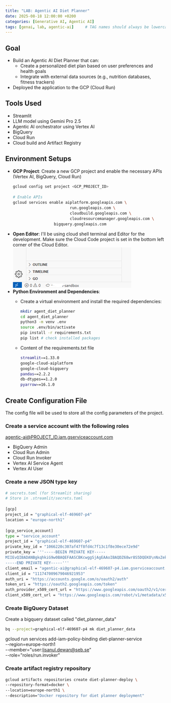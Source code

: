 ```yaml
---
title: "LAB: Agentic AI Diet Planner"
date: 2025-08-18 12:00:00 +0200
categories: [Generative AI, Agentic AI]
tags: [genai, lab, agentic-ai]     # TAG names should always be lowercase
---
```


## Goal
- Build an Agentic AI Diet Planner that can:
  - Create a personalized diet plan based on user preferences and health goals
  - Integrate with external data sources (e.g., nutrition databases, fitness trackers)
- Deployed the application to the GCP (Cloud Run)

## Tools Used
- Streamlit
- LLM model using Gemini Pro 2.5
- Agentic AI orchestrator using Vertex AI
- BigQuery
- Cloud Run
- Cloud build and Artifact Registry

## Environment Setups
- **GCP Project**: Create a new GCP project and enable the necessary APIs (Vertex AI, BigQuery, Cloud Run)  
  ```bash
  gcloud config set project <GCP_PROJECT_ID>
  
  # Enable APIs
  gcloud services enable aiplatform.googleapis.com \
                           run.googleapis.com \
                           cloudbuild.googleapis.com \
                           cloudresourcemanager.googleapis.com \
                    bigquery.googleapis.com
  ```
- **Open Editor**: I'll be using cloud shell terminal and Editor for the development. Make sure the Cloud Code project is set in the bottom left corner of the Cloud Editor.
  ![Code Project](../assets/img/Cloud_shell_editor_code_project.png)
- **Python Environment and Dependencies**: 
  - Create a virtual environment and install the required dependencies:
    ```bash
    mkdir agent_diet_planner
    cd agent_diet_planner
    python3 -m venv .env
    source .env/bin/activate
    pip install -r requirements.txt
    pip list # check installed packages
    ```
    
  - Content of the requirements.txt file
    ```bash
    streamlit==1.33.0
    google-cloud-aiplatform
    google-cloud-bigquery
    pandas==2.2.2
    db-dtypes==1.2.0
    pyarrow==16.1.0
    ```
## Create Configuration File
The config file will be used to store all the config parameters of the project.

### Create a service account with the following roles
agentic-ai@PROJECT_ID.iam.gserviceaccount.com  

- BigQuery Admin
- Cloud Run Admin
- Cloud Run Invoker
- Vertex AI Service Agent
- Vertex AI User

### Create a new JSON type key

```bash
# secrets.toml (for Streamlit sharing)
# Store in .streamlit/secrets.toml

[gcp]
project_id = "graphical-elf-469607-p4"
location = "europe-north1"

[gcp_service_account]
type = "service_account"
project_id = "graphical-elf-469607-p4"
private_key_id = "1066220c307af47f8fd4c7f13c1f8e30ece72e9d"
private_key = '''-----BEGIN PRIVATE KEY-----
MIIEvQIBADANBgkqhkiG9w0BAQEFAASCBKcwggSjAgEAAoIBAQDZ68wr8S5DQEKO\nNxZekphYsdz5WUo/bhYoxlb/SI1WjInU4e1pOdmBaP1W6RtY29ZoYDmuVnMJL/3N\nC62hfUUdScoYy/5B4qNh78dxloc70+XqtBUjGC77yXWF95Kz3DEm7qpiR3bLZg7N\nXPafNvWE0vUeIxOUo8WavY7TZpJq+IFS3lB12nDbR/WZDif9uaybClshe9rX1Ymg\nt1+nWZ79hZLbDirqskUe38yzeIsfg0o+ZHyIaCe49AjOlLN4u96KGSlMvtVkBbwa\n3FfP5jtS2l1HbyRvjo9CjAO8u9mZJZReufHE9sVgn4sJ7EhD35T3cU1NKNX5yiOy\nL1fRP8pDAgMBAAECggEACDAue0Y0LU24UnyqaAJNHCQOwAXFXu3FgmG1eiEhQmvE\ncA3PLGGClTS7NC1NHEEiZMic0jqoVuOJP0+dhhBdbPTNVbIwiww3hGIMle2Ihkx3\neqKqmqd5eHeA5XhAeGahKCvWlhvGUG00yC2ijKf1gLimgiviO/cNYTuXJsVXYhKD\nkhN6y6Fmv3B+g3X0DOBUn0KApMb2S+A9WFW37oppxiGkW07A+S5fgZTB6V8suAtw\nU+MiHXRA0CU8PVXG3MEEJouNlk3XVt9bvw1Bpu2v8MOzVSJXFKSh+fk+ZxxO0hj1\nmr4AKcJ2Ox8Zgtzu6CaXZE/diBLXITVLWh4pwH3EWQKBgQD1iR6FRv8njYGheH7J\nWnrnw0w5ss3Jl9ObkRgDPDh34DgXQfTed/ZsZUud15W6P0wbZ6tRkLdSECV1M0z1\nr5sv9oORjJWfobu4DA8yY/b9Q0Qt67SyMCDtEnUwT6nW36/P3c66A/Kd2j0AuFsN\nmABBoi0HVYwvf29eryzoO2EmmQKBgQDjNWTXst1TgiUk/H1U4hndDk70wLFi7U3Z\natcbhVfoHEWVR/+/VH9f7cqAqVpOzMI97lN+zTyvJyof8cXS1ZA9g6hKrfm81Psz\nyNYeEsELzTGla+BD4jTb+mxYZ78cNE+X75/ot8A3yTJKE1p3bUn7weCk/hIacInO\nELsHgYstOwKBgGQZeKXhIdigKf8IPrgb+QtPZV4IdTkAerZrWpzHCkZk1Lk2nHut\n8HqUeVVqNJJvh7mMdB2WoAYGqx6ywWdQJjZRi6Xk6ILhzsPjtrZWZrUtnTgTZeFX\nGbVM1xXRBG6jVuupg8P2JA0SkdgfUI+kLkaTtUPOLo6Wp3K0e9xZiOvRAoGBAIq8\nxdD4RTGC3M+S5az5SzWyUQAe0bJImSrTlHoXmDABY3PePQpFvGmFOAwMXTqUyV8r\nsgxRomaJka1j4pn1ElidlhvT1BU8MA/U6PoAFaTxLQmHr6+D5ycT6SiqYQYF4zwx\ndAGUgmkOEAkvfCREtdJm9peJFODUKzGLAcl5jtSVAoGAd9ZduJ6n63FB5bKEOdRC\nK+20scZE47wJxvNzU5YpYELdPkrAQ7WIUR8bkbi5vPc++09yoZarQuCDVZuFaLY2\nM+DxRK+lgNd2hwfM+YiVseeNePHstM2kZpYNP/sKVwHNQWHZW6qUbNXoVTOyGgtr\n4fLBocfXDXoEfZ7NSk3DVCc=
-----END PRIVATE KEY-----'''
client_email = "agentic-ai@graphical-elf-469607-p4.iam.gserviceaccount.com"
client_id = "111747009679046921953"
auth_uri = "https://accounts.google.com/o/oauth2/auth"
token_uri = "https://oauth2.googleapis.com/token"
auth_provider_x509_cert_url = "https://www.googleapis.com/oauth2/v1/certs"
client_x509_cert_url = "https://www.googleapis.com/robot/v1/metadata/x509/agentic-ai%40graphical-elf-469607-p4.iam.gserviceaccount.com"
```

### Create BigQuery Dataset
Create a bigquery dataset called "diet_planner_data" 
```bash
bq --project=graphical-elf-469607-p4 mk diet_planner_data
```

gcloud run services add-iam-policy-binding diet-planner-service \
--region=europe-north1 \
--member="user:lisanul.dewan@seb.se" \
--role="roles/run.invoker"

### Create artifact registry repository

```bash
gcloud artifacts repositories create diet-planner-deploy \
--repository-format=docker \
--location=europe-north1 \
--description="Docker repository for diet planner deployment"
```
